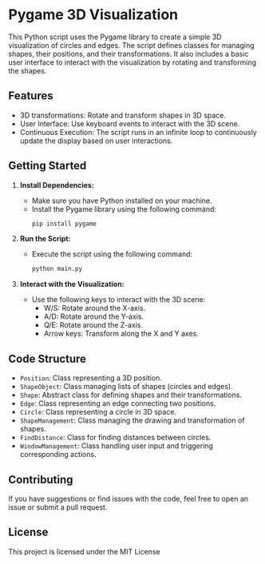 # Pygame 3D Visualization

This Python script uses the Pygame library to create a simple 3D visualization of circles and edges. The script defines classes for managing shapes, their positions, and their transformations. It also includes a basic user interface to interact with the visualization by rotating and transforming the shapes.

## Features

- 3D transformations: Rotate and transform shapes in 3D space.
- User Interface: Use keyboard events to interact with the 3D scene.
- Continuous Execution: The script runs in an infinite loop to continuously update the display based on user interactions.

## Getting Started

1. **Install Dependencies:**
   - Make sure you have Python installed on your machine.
   - Install the Pygame library using the following command:
     ```bash
     pip install pygame
     ```

2. **Run the Script:**
   - Execute the script using the following command:
     ```bash
     python main.py
     ```
   
3. **Interact with the Visualization:**
   - Use the following keys to interact with the 3D scene:
     - W/S: Rotate around the X-axis.
     - A/D: Rotate around the Y-axis.
     - Q/E: Rotate around the Z-axis.
     - Arrow keys: Transform along the X and Y axes.

## Code Structure

- `Position`: Class representing a 3D position.
- `ShapeObject`: Class managing lists of shapes (circles and edges).
- `Shape`: Abstract class for defining shapes and their transformations.
- `Edge`: Class representing an edge connecting two positions.
- `Circle`: Class representing a circle in 3D space.
- `ShapeManagement`: Class managing the drawing and transformation of shapes.
- `FindDistance`: Class for finding distances between circles.
- `WindowManagement`: Class handling user input and triggering corresponding actions.

## Contributing

If you have suggestions or find issues with the code, feel free to open an issue or submit a pull request.

## License

This project is licensed under the MIT License
